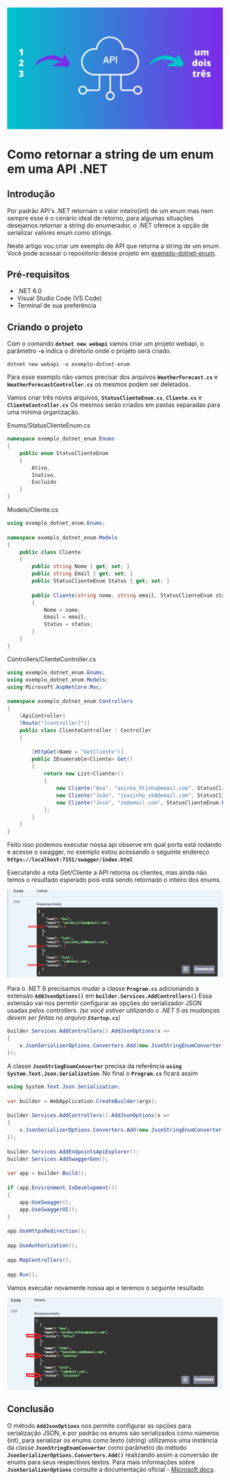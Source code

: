  
![banner](Img/banner.png)
# Como retornar a string de um enum em uma API .NET 

## Introdução
Por padrão API's .NET retornam o valor inteiro(int) de um enum mas nem sempre esse é o cenário ideal de retorno, para algumas situações desejamos retornar a string do enumerador, o .NET oferece a opção de serializar valores enum como strings.

Neste artigo vou criar um exemplo de API que retorna a string de um enum.
Você pode acessar o repositorio desse projeto em [exemplo-dotnet-enum](https://github.com/marcoswoc/exemplo-dotnet-enum).

## Pré-requisitos

+ .NET 6.0
+ Visual Studio Code (VS Code)
+ Terminal de sua preferência

## Criando o projeto

Com o comando **`dotnet new webapi`** vamos criar um projeto webapi, o parâmetro **`-o`** indica o diretorio onde o projeto será criado.

    dotnet new webapi -o exemplo-dotnet-enum

Para esse exemplo não vamos precisar dos arquivos **`WeatherForecast.cs`** e **`WeatherForecastController.cs`** os mesmos podem ser deletados.

Vamos criar três novos arquivos, **`StatusClienteEnum.cs`**, **`Cliente.cs`** e **`ClienteController.cs`** Os mesmos serão criados em pastas separadas para uma mínima organização.

Enums/StatusClienteEnum.cs

```cs
namespace exemplo_dotnet_enum.Enums
{
    public enum StatusClienteEnum
    {
        Ativo,
        Inativo,
        Excluido
    }
}
```

Models/Cliente.cs
```cs
using exemplo_dotnet_enum.Enums;

namespace exemplo_dotnet_enum.Models
{
    public class Cliente
    {
        public string Nome { get; set; }
        public string Email { get; set; }
        public StatusClienteEnum Status { get; set; }
        
        public Cliente(string nome, string email, StatusClienteEnum status)
        {
            Nome = nome;
            Email = email;
            Status = status;
        }
    }
}
```

Controllers/ClienteController.cs
```cs
using exemplo_dotnet_enum.Enums;
using exemplo_dotnet_enum.Models;
using Microsoft.AspNetCore.Mvc;

namespace exemplo_dotnet_enum.Controllers
{
    [ApiController]
    [Route("[controller]")]
    public class ClienteController : Controller
    {

        [HttpGet(Name = "GetCliente")]
        public IEnumerable<Cliente> Get()
        {
            return new List<Cliente>()
            {
                new Cliente("Ana", "aninha_htinha@email.com", StatusClienteEnum.Ativo),
                new Cliente("João", "joazinho_sk8@email.com", StatusClienteEnum.Inativo),
                new Cliente("José", "ze@email.com", StatusClienteEnum.Excluido),
            };
        }
    }
}
```

Feito isso podemos executar nossa api observe em qual porta está rodando e acesse o swagger, no exemplo estou acessando o seguinte endereço **``https://localhost:7151/swagger/index.html ``**

Executando a rota Get/Cliente a API retorna os clientes, mas ainda não temos o resultado esperado pois está sendo retornado o inteiro dos enums.

![img-1](Img/img-1.png)

Para o .NET 6 precisamos mudar a classe **``Program.cs``** adicionando a extensão **``AddJsonOptions()``** em **``builder.Services.AddControllers()``** Essa extensão vai nos permitir configurar as opções do serializador JSON usadas pelos controllers.
*(se você estiver utilizando o .NET 5 as mudanças devem ser feitas no arquivo **``Startup.cs``**)*

```cs
builder.Services.AddControllers().AddJsonOptions(x =>
{
    x.JsonSerializerOptions.Converters.Add(new JsonStringEnumConverter());
});
```
A classe **``JsonStringEnumConverter``** precisa da referência **``using System.Text.Json.Serialization``**. No final o **``Program.cs``** ficará assim

```cs
using System.Text.Json.Serialization;

var builder = WebApplication.CreateBuilder(args);

builder.Services.AddControllers().AddJsonOptions(x =>
{
    x.JsonSerializerOptions.Converters.Add(new JsonStringEnumConverter());
});

builder.Services.AddEndpointsApiExplorer();
builder.Services.AddSwaggerGen();

var app = builder.Build();

if (app.Environment.IsDevelopment())
{
    app.UseSwagger();
    app.UseSwaggerUI();
}

app.UseHttpsRedirection();

app.UseAuthorization();

app.MapControllers();

app.Run();
```

Vamos executar novamente nossa api e teremos o seguinte resultado

![img-2](Img/img-2.png)


## Conclusão
O método **``AddJsonOptions``** nos permite configurar as opções para serialização JSON, e por padrão os enums são serializados como números (int), para serializar os enums como texto (string) utilizamos uma instância da classe **``JsonStringEnumConverter``** como parâmetro do método **``JsonSerializerOptions.Converters.Add()``** realizando assim a conversão de enums para seus respectivos textos. Para mais informações sobre **``JsonSerializerOptions``**  consulte a documentação oficial - [Microsoft docs](https://docs.microsoft.com/pt-br/dotnet/api/system.text.json.jsonserializeroptions?view=net-6.0).


